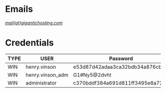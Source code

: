 # Emails
*[mail(at)gigantichosting.com](malito:mail@demolink.org)*

# Credentials 
|TYPE| USER| Password | Notes|
|---|---|---|---|
|WIN | henry.vinson | e53d87d42adaa3ca32bdb34a876cbffb | Password Reuse([[20 - NTDS Backup]])|
|WIN| henry.vinson_adm | G1#Ny5@2dvht |HKU\\\Software\\\GiganticHostingManagementSystem\\\\|
|WIN| administrator | c370bddf384a691d811ff3495e8a72e2 | ntmv2 hash secretsdump with apt|